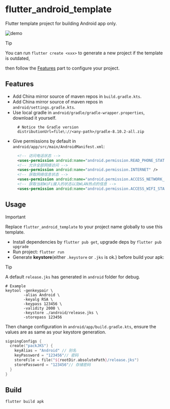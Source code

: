 # flutter_android_template

Flutter template project for building Android app only.

![demo](.github/demo.png)

> [!TIP]
> You can run `flutter create <xxx>` to generate a new project if the template is outdated,
>
> then follow the [Features](#features) part to configure your project.

## Features

- Add China mirror source of maven repos in `build.gradle.kts`.
- Add China mirror source of maven repos in `android/settings.gradle.kts`.
- Use local gradle in `android/gradle/gradle-wrapper.properties`, download it yourself.
  ```properties
    # Notice the Gradle version
    distributionUrl=file\://<any-path>/gradle-8.10.2-all.zip
  ```
- Give permissions by default in `android/app/src/main/AndroidManifest.xml`:
  ```xml
    <!-- 访问电话状态 -->
    <uses-permission android:name="android.permission.READ_PHONE_STATE" />
    <!-- 允许全部网络访问 -->
    <uses-permission android:name="android.permission.INTERNET" />
    <!-- 获取网络信息状态 -->
    <uses-permission android:name="android.permission.ACCESS_NETWORK_STATE" />
    <!-- 获取当前WiFi接入的状态以及WLAN热点的信息 -->
    <uses-permission android:name="android.permission.ACCESS_WIFI_STATE" />
  ```

## Usage

> [!IMPORTANT]
> Replace `flutter_android_template` to your project name globally to use this template.

- Install dependencies by `flutter pub get`, upgrade deps by `flutter pub upgrade`
- Run project: `flutter run`
- Generate **keystore**(either `.keystore` or `.jks` is ok.) before build your apk:
  
> [!TIP]
> A default `release.jks` has generated in `android` folder for debug.

  ```shell
  # Example
  keytool -genkeypair \
          -alias Android \
          -keyalg RSA \
          -keypass 123456 \
          -validity 2000 \
          -keystore ./android/release.jks \
          -storepass 123456
  ```
  Then change configuration in `android/app/build.gradle.kts`, ensure the values are as same as your keystore generation. 
  ```kotlin
  signingConfigs {
    create("packJKS") {
      keyAlias = "Android" // 别名
      keyPassword = "123456"// 密码
      storeFile = file("${rootDir.absolutePath}/release.jks")
      storePassword = "123456"// 存储密码
    }
  }
  ```

## Build
```shell
flutter build apk
```